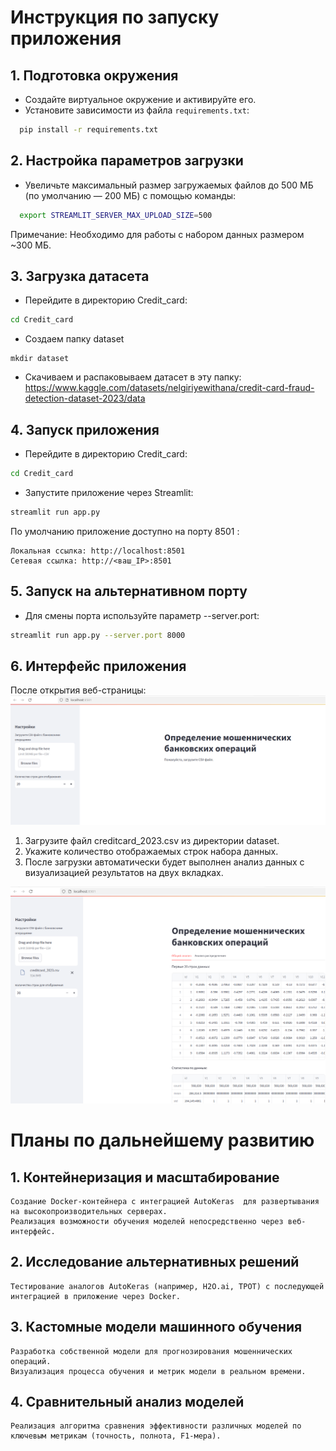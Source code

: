 # Инструкция по запуску приложения

## 1. Подготовка окружения
- Создайте виртуальное окружение и активируйте его.
- Установите зависимости из файла `requirements.txt`:
```bash
  pip install -r requirements.txt
```
## 2. Настройка параметров загрузки
- Увеличьте максимальный размер загружаемых файлов до 500 МБ  (по умолчанию — 200 МБ) с помощью команды:
```bash
  export STREAMLIT_SERVER_MAX_UPLOAD_SIZE=500
```
Примечание: Необходимо для работы с набором данных размером ~300 МБ.  

## 3. Загрузка датасета
- Перейдите в директорию Credit_card:
```bash
cd Credit_card
```
- Создаем папку dataset
```bach
mkdir dataset
```
- Скачиваем и распаковываем датасет в эту папку:
    https://www.kaggle.com/datasets/nelgiriyewithana/credit-card-fraud-detection-dataset-2023/data
## 4. Запуск приложения 
- Перейдите в директорию Credit_card:
```bash
cd Credit_card
```
- Запустите приложение через Streamlit:
```bash
streamlit run app.py
```
По умолчанию приложение доступно на порту 8501 :

    Локальная ссылка: http://localhost:8501
    Сетевая ссылка: http://<ваш_IP>:8501
## 5. Запуск на альтернативном порту 
- Для смены порта используйте параметр --server.port: 
```bash
streamlit run app.py --server.port 8000
```
## 6. Интерфейс приложения 

После открытия веб-страницы: 
![Первоначалная страница](supporting_files/start_page.png)
1. Загрузите файл creditcard_2023.csv из директории dataset.
2. Укажите количество отображаемых строк набора данных.
3. После загрузки автоматически будет выполнен анализ данных с визуализацией результатов на двух вкладках.

![Страница первичного анализа](supporting_files/primary_analysis_page.png)

# Планы по дальнейшему развитию 
## 1. Контейнеризация и масштабирование 

    Создание Docker-контейнера с интеграцией AutoKeras  для развертывания на высокопроизводительных серверах.
    Реализация возможности обучения моделей непосредственно через веб-интерфейс.
     

## 2. Исследование альтернативных решений 

    Тестирование аналогов AutoKeras (например, H2O.ai, TPOT) с последующей интеграцией в приложение через Docker.
     

## 3. Кастомные модели машинного обучения 

    Разработка собственной модели для прогнозирования мошеннических операций.
    Визуализация процесса обучения и метрик модели в реальном времени.
     

## 4. Сравнительный анализ моделей 

    Реализация алгоритма сравнения эффективности различных моделей по ключевым метрикам (точность, полнота, F1-мера).
     